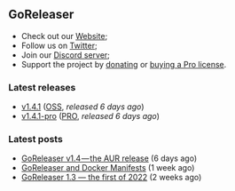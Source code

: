 ## GoReleaser

- Check out our [Website](https://goreleaser.com);
- Follow us on [Twitter](https://twitter.com/goreleaser);
- Join our [Discord server](https://discord.gg/RGEBtg8vQ6);
- Support the project by [donating](https://opencollective.com/goreleaser) or [buying a Pro license](https://goreleaser.com/pro/).

### Latest releases
- [v1.4.1](https://github.com/goreleaser/goreleaser/releases/tag/v1.4.1) ([OSS](https://github.com/goreleaser/goreleaser), _released 6 days ago_)
- [v1.4.1-pro](https://github.com/goreleaser/goreleaser-pro/releases/tag/v1.4.1-pro) ([PRO](https://goreleaser.com/pro), _released 6 days ago_)

### Latest posts
- [GoReleaser v1.4 — the AUR release](https://blog.goreleaser.com/goreleaser-v1-4-the-aur-release-90aa75e16610?source=rss----17aa0cbd263f---4) (6 days ago)
- [GoReleaser and Docker Manifests](https://blog.goreleaser.com/goreleaser-and-docker-manifests-9fe167acf21e?source=rss----17aa0cbd263f---4) (1 week ago)
- [GoReleaser 1.3 — the first of 2022](https://blog.goreleaser.com/goreleaser-1-3-the-first-of-2022-3083d3716e6f?source=rss----17aa0cbd263f---4) (2 weeks ago)
